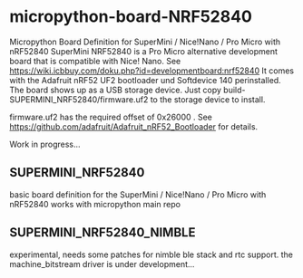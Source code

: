 # micropython-board-NRF52840
Micropython Board Definition for SuperMini / Nice!Nano / Pro Micro with nRF52840
SuperMini NRF52840 is a Pro Micro alternative development board that is compatible with Nice! Nano. See https://wiki.icbbuy.com/doku.php?id=developmentboard:nrf52840
It comes with the Adafruit nRF52 UF2 bootloader und Softdevice 140 perinstalled. 
The board shows up as a USB storage device. Just copy build-SUPERMINI_NRF52840/firmware.uf2 to the storage device to install.

firmware.uf2 has the required offset of 0x26000 . See https://github.com/adafruit/Adafruit_nRF52_Bootloader for details.

Work in progress...

## SUPERMINI_NRF52840 
basic board definition for the SuperMini / Nice!Nano / Pro Micro with nRF52840 works with micropython main repo

## SUPERMINI_NRF52840_NIMBLE
experimental, needs some patches for nimble ble stack and rtc support. the machine_bitstream driver is under development...
